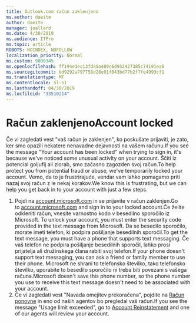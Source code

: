 ```yaml
---
title: Outlook.com račun zaklenjeno
ms.author: daeite
author: daeite
manager: joallard
ms.date: 4/30/2019
ms.audience: ITPro
ms.topic: article
ROBOTS: NOINDEX, NOFOLLOW
localization_priority: Normal
ms.custom: 9000345
ms.openlocfilehash: ff194e3ec13fda9a409c6d932427385c74191ea6
ms.sourcegitcommit: bd9292a797758d28e91f043bd77b2f7fe4993cf1
ms.translationtype: MT
ms.contentlocale: sl-SI
ms.lasthandoff: 04/30/2019
ms.locfileid: "33510214"
---
```

# <a name="account-locked"></a><span data-ttu-id="8715c-102">Račun zaklenjeno</span><span class="sxs-lookup"><span data-stu-id="8715c-102">Account locked</span></span>

<span data-ttu-id="8715c-103">Če vi zagledati vest "vaš račun je zaklenjen", ko poskušate prijaviti, je zato, ker smo opazili nekatere nenavadne dejavnosti na vašem računu.</span><span class="sxs-lookup"><span data-stu-id="8715c-103">If you see the message "Your account has been locked" when trying to sign in, it's because we've noticed some unusual activity on your account.</span></span> <span data-ttu-id="8715c-104">Ščiti iz potencial goljufij ali zlorab, smo začasno zagozden svoj račun.</span><span class="sxs-lookup"><span data-stu-id="8715c-104">To help protect you from potential fraud or abuse, we've temporarily locked your account.</span></span> <span data-ttu-id="8715c-105">Vemo, da to je frustrirajuće, vendar vam lahko pomagamo priti nazaj svoj račun z le nekaj korakov.</span><span class="sxs-lookup"><span data-stu-id="8715c-105">We know this is frustrating, but we can help you get back in to your account with just a few steps.</span></span>

1. <span data-ttu-id="8715c-106">Pojdi na [account.microsoft.com](https://go.microsoft.com/fwlink/?linkid=2090484) in se prijavite v račun zaklenjen.</span><span class="sxs-lookup"><span data-stu-id="8715c-106">Go to [account.microsoft.com](https://go.microsoft.com/fwlink/?linkid=2090484) and sign in to your locked account.</span></span><span data-ttu-id="8715c-107">Če želite odkleniti račun, vnesite varnostno kodo v besedilno sporočilo iz Microsoft.</span><span class="sxs-lookup"><span data-stu-id="8715c-107"> To unlock your account, you must enter the security code provided in the text message from Microsoft.</span></span> <span data-ttu-id="8715c-108">Da se besedilo sporočilo, morate imeti telefon, ki podpira pošiljanje besedilnih sporočil.</span><span class="sxs-lookup"><span data-stu-id="8715c-108">To get the text message, you must have a phone that supports text messaging.</span></span> <span data-ttu-id="8715c-109">Če vaš telefon ne podpira pošiljanje besedilnih sporočil, lahko prosi prijatelja ali družinskega člana rabiti svoj telefon.</span><span class="sxs-lookup"><span data-stu-id="8715c-109">If your phone doesn't support text messaging, you can ask a friend or family member to use their phone.</span></span> <span data-ttu-id="8715c-110">Microsoft ne shrani to telefonsko številko, tako telefonsko številko, uporabite to besedilo sporočilo ni treba biti povezani s vašega računa.</span><span class="sxs-lookup"><span data-stu-id="8715c-110">Microsoft doesn't save this phone number, so the phone number you use to receive this text message doesn't need to be associated with your account.</span></span>
2. <span data-ttu-id="8715c-111">Če vi zagledati vest "Navada omejitev prekoračena", pojdite na [Račun ponovne](https://go.microsoft.com/fwlink/?linkid=2090483) in eno od naših agentov bo pregledal vaš račun.</span><span class="sxs-lookup"><span data-stu-id="8715c-111">If you see the message "Usage limit exceeded", go to [Account Reinstatement](https://go.microsoft.com/fwlink/?linkid=2090483) and one of our agents will review your account.</span></span>